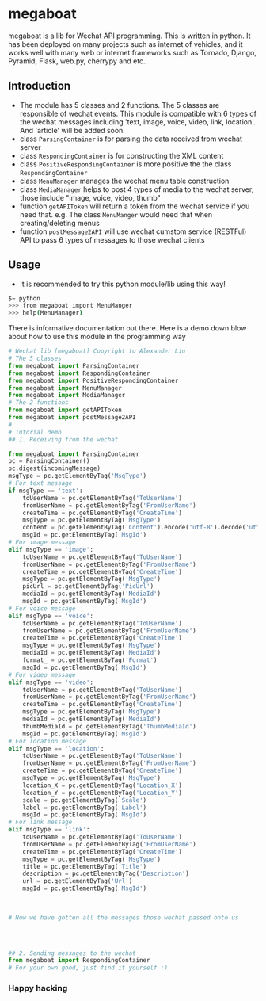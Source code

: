 megaboat
========

megaboat is a lib for Wechat API programming. This is written in python. It has been deployed on many projects such as internet of vehicles, and it works well with many web or internet frameworks such as Tornado, Django, Pyramid, Flask, web.py, cherrypy and etc.. 

Introduction
-----
* The module has 5 classes and 2 functions. The 5 classes are responsible of wechat events. This module is compatible with 6 types of the wechat messages including 'text, image, voice, video, link, location'. And 'article' will be added soon.
* class `ParsingContainer` is for parsing the data received from wechat server
* class `RespondingContainer` is for constructing the XML content
* class `PositiveRespondingContainer` is more positive the the class `RespondingContainer` 
* class `MenuManager` manages the wechat menu table construction
* class `MediaManager` helps to post 4 types of media to the wechat server, those include "image, voice, video, thumb"
* function `getAPIToken` will return a token from the wechat service if you need that. e.g. The class `MenuManger` would need that when creating/deleting menus
* function `postMessage2API` will use wechat cumstom service (RESTFul) API to pass 6 types of messages to those wechat clients

Usage
-----
* It is recommended to try this python module/lib using this way!
```bash
$~ python
>>> from megaboat import MenuManger
>>> help(MenuManager)
```
There is informative documentation out there. Here is a demo down blow about how to use this module in the programming way

```python
# Wechat lib [megaboat] Copyright to Alexander Liu
# The 5 classes
from megaboat import ParsingContainer
from megaboat import RespondingContainer
from megaboat import PositiveRespondingContainer
from megaboat import MenuManager                                                         
from megaboat import MediaManager
# The 2 functions
from megaboat import getAPIToken
from megaboat import postMessage2API
#
# Tutorial demo
## 1. Receiving from the wechat

from megaboat import ParsingContainer
pc = ParsingContainer()
pc.digest(incomingMessage)
msgType = pc.getElementByTag('MsgType')
# For text message
if msgType == 'text':
    toUserName = pc.getElementByTag('ToUserName')
    fromUserName = pc.getElementByTag('FromUserName')
    createTime = pc.getElementByTag('CreateTime')
    msgType = pc.getElementByTag('MsgType')
    content = pc.getElementByTag('Content').encode('utf-8').decode('utf-8')
    msgId = pc.getElementByTag('MsgId')
# For image message
elif msgType == 'image':
    toUserName = pc.getElementByTag('ToUserName')
    fromUserName = pc.getElementByTag('FromUserName')
    createTime = pc.getElementByTag('CreateTime')
    msgType = pc.getElementByTag('MsgType')
    picUrl = pc.getElementByTag('PicUrl')
    mediaId = pc.getElementByTag('MediaId')
    msgId = pc.getElementByTag('MsgId')
# For voice message
elif msgType == 'voice':
    toUserName = pc.getElementByTag('ToUserName')
    fromUserName = pc.getElementByTag('FromUserName')
    createTime = pc.getElementByTag('CreateTime')
    msgType = pc.getElementByTag('MsgType')
    mediaId = pc.getElementByTag('MediaId')
    format_ = pc.getElementByTag('Format')
    msgId = pc.getElementByTag('MsgId')
# For video message
elif msgType == 'video':
    toUserName = pc.getElementByTag('ToUserName')
    fromUserName = pc.getElementByTag('FromUserName')
    createTime = pc.getElementByTag('CreateTime')
    msgType = pc.getElementByTag('MsgType')
    mediaId = pc.getElementByTag('MediaId')
    thumbMediaId = pc.getElementByTag('ThumbMediaId')
    msgId = pc.getElementByTag('MsgId')
# For location message
elif msgType == 'location':
    toUserName = pc.getElementByTag('ToUserName')
    fromUserName = pc.getElementByTag('FromUserName')
    createTime = pc.getElementByTag('CreateTime')
    msgType = pc.getElementByTag('MsgType')
    location_X = pc.getElementByTag('Location_X')
    location_Y = pc.getElementByTag('Location_Y')
    scale = pc.getElementByTag('Scale')
    label = pc.getElementByTag('Label')
    msgId = pc.getElementByTag('MsgId')
# For link message
elif msgType == 'link':
    toUserName = pc.getElementByTag('ToUserName')
    fromUserName = pc.getElementByTag('FromUserName')
    createTime = pc.getElementByTag('CreateTime')
    msgType = pc.getElementByTag('MsgType')
    title = pc.getElementByTag('Title')
    description = pc.getElementByTag('Description')
    url = pc.getElementByTag('Url')
    msgId = pc.getElementByTag('MsgId')
 
 

# Now we have gotten all the messages those wechat passed onto us


 

## 2. Sending messages to the wechat
from megaboat import RespondingContainer
# For your own good, just find it yourself :)

```
### Happy hacking
